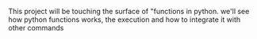This project will be touching the surface of "functions in python.
we'll see how python functions works, the execution and how to integrate it with other commands
